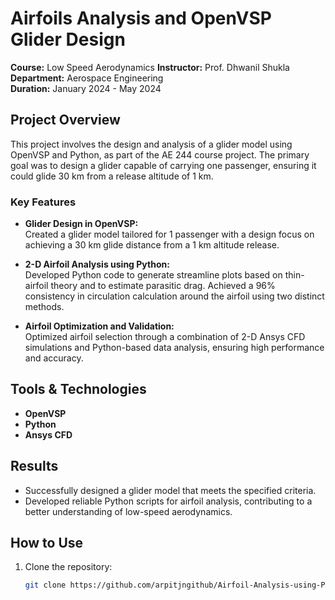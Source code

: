 # Airfoils Analysis and OpenVSP Glider Design

**Course:** Low Speed Aerodynamics
**Instructor:** Prof. Dhwanil Shukla  
**Department:** Aerospace Engineering  
**Duration:** January 2024 - May 2024

## Project Overview

This project involves the design and analysis of a glider model using OpenVSP and Python, as part of the AE 244 course project. The primary goal was to design a glider capable of carrying one passenger, ensuring it could glide 30 km from a release altitude of 1 km.

### Key Features

- **Glider Design in OpenVSP:**  
  Created a glider model tailored for 1 passenger with a design focus on achieving a 30 km glide distance from a 1 km altitude release.

- **2-D Airfoil Analysis using Python:**  
  Developed Python code to generate streamline plots based on thin-airfoil theory and to estimate parasitic drag. Achieved a 96% consistency in circulation calculation around the airfoil using two distinct methods.

- **Airfoil Optimization and Validation:**  
  Optimized airfoil selection through a combination of 2-D Ansys CFD simulations and Python-based data analysis, ensuring high performance and accuracy.

## Tools & Technologies

- **OpenVSP**
- **Python**
- **Ansys CFD**

## Results

- Successfully designed a glider model that meets the specified criteria.
- Developed reliable Python scripts for airfoil analysis, contributing to a better understanding of low-speed aerodynamics.

## How to Use

1. Clone the repository:  
   ```bash
   git clone https://github.com/arpitjngithub/Airfoil-Analysis-using-Python.git
   ```
